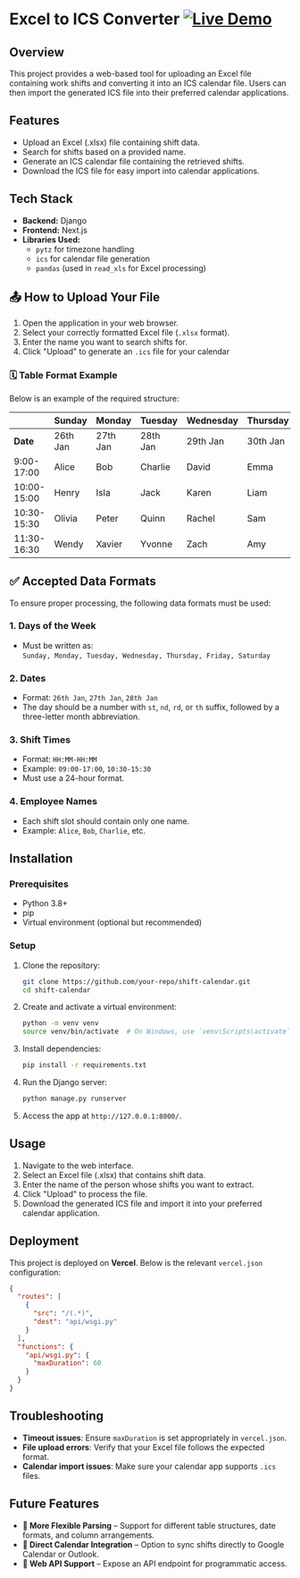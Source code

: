 # Excel to ICS Converter [![Live Demo](https://img.shields.io/badge/Live-Demo-brightgreen)](https://timesheet-xlsx-to-ics.vercel.app/)

## Overview
This project provides a web-based tool for uploading an Excel file containing work shifts and converting it into an ICS calendar file. Users can then import the generated ICS file into their preferred calendar applications.

## Features
- Upload an Excel (.xlsx) file containing shift data.
- Search for shifts based on a provided name.
- Generate an ICS calendar file containing the retrieved shifts.
- Download the ICS file for easy import into calendar applications.

## Tech Stack
- **Backend:** Django
- **Frontend:** Next.js
- **Libraries Used:**
  - `pytz` for timezone handling
  - `ics` for calendar file generation
  - `pandas` (used in `read_xls` for Excel processing)

## 📤 How to Upload Your File

1. Open the application in your web browser.
2. Select your correctly formatted Excel file (`.xlsx` format).
3. Enter the name you want to search shifts for.
4. Click "Upload" to generate an `.ics` file for your calendar

### 🗓 Table Format Example

Below is an example of the required structure:

|          | Sunday      | Monday      | Tuesday     | Wednesday   | Thursday    | Friday      | Saturday    |
|----------|------------|------------|------------|------------|------------|------------|------------|
| **Date** | 26th Jan   | 27th Jan   | 28th Jan   | 29th Jan   | 30th Jan   | 31st Jan   | 1st Feb    |
| 9:00-17:00  | Alice       | Bob        | Charlie    | David      | Emma       | Finn       | Grace      |
| 10:00-15:00 | Henry       | Isla       | Jack       | Karen      | Liam       | Mia        | Noah       |
| 10:30-15:30 | Olivia      | Peter      | Quinn      | Rachel     | Sam        | Tina       | Victor     |
| 11:30-16:30 | Wendy       | Xavier     | Yvonne     | Zach       | Amy        | Brian      | Chloe      |

## ✅ Accepted Data Formats

To ensure proper processing, the following data formats must be used:

### **1. Days of the Week**
- Must be written as:  
  `Sunday, Monday, Tuesday, Wednesday, Thursday, Friday, Saturday`

### **2. Dates**
- Format: `26th Jan`, `27th Jan`, `28th Jan`  
- The day should be a number with `st`, `nd`, `rd`, or `th` suffix, followed by a three-letter month abbreviation.

### **3. Shift Times**
- Format: `HH:MM-HH:MM`  
- Example: `09:00-17:00`, `10:30-15:30`  
- Must use a 24-hour format.

### **4. Employee Names**
- Each shift slot should contain only one name.
- Example: `Alice`, `Bob`, `Charlie`, etc.

## Installation
### Prerequisites
- Python 3.8+
- pip
- Virtual environment (optional but recommended)

### Setup
1. Clone the repository:
   ```sh
   git clone https://github.com/your-repo/shift-calendar.git
   cd shift-calendar
   ```
2. Create and activate a virtual environment:
   ```sh
   python -m venv venv
   source venv/bin/activate  # On Windows, use `venv\Scripts\activate`
   ```
3. Install dependencies:
   ```sh
   pip install -r requirements.txt
   ```
4. Run the Django server:
   ```sh
   python manage.py runserver
   ```
5. Access the app at `http://127.0.0.1:8000/`.

## Usage
1. Navigate to the web interface.
2. Select an Excel file (.xlsx) that contains shift data.
3. Enter the name of the person whose shifts you want to extract.
4. Click "Upload" to process the file.
5. Download the generated ICS file and import it into your preferred calendar application.

## Deployment
This project is deployed on **Vercel**. Below is the relevant `vercel.json` configuration:
```json
{
  "routes": [
    {
      "src": "/(.*)",
      "dest": "api/wsgi.py"
    }
  ],
  "functions": {
    "api/wsgi.py": {
      "maxDuration": 60
    }
  }
}
```

## Troubleshooting
- **Timeout issues**: Ensure `maxDuration` is set appropriately in `vercel.json`.
- **File upload errors**: Verify that your Excel file follows the expected format.
- **Calendar import issues**: Make sure your calendar app supports `.ics` files.

## Future Features
- **🔹 More Flexible Parsing** – Support for different table structures, date formats, and column arrangements.
- **🔹 Direct Calendar Integration** – Option to sync shifts directly to Google Calendar or Outlook.
- **🔹 Web API Support** – Expose an API endpoint for programmatic access.
